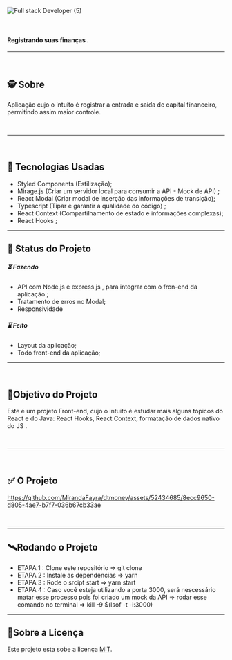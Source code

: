 
![Full stack Developer (5)](https://github.com/MirandaFayra/dtmoney/assets/52434685/a083a143-87d0-4de6-a0eb-779eb268b5fb)

<br>

<h4 align="left">
    Registrando suas finanças .
</h4>

---
<br>

##  🕵 Sobre

<p> Aplicação cujo o intuito é registrar a entrada e saída de capital financeiro, permitindo assim maior controle. </p>

<br>

---
<br>


##  📲 Tecnologias Usadas

-  Styled Components (Estilização); 
-  Mirage.js (Criar um servidor local para consumir a API - Mock de API) ;
-  React Modal (Criar modal de inserção das informações de transição);
-  Typescript (Tipar e garantir a qualidade do código) ;
-  React Context (Compartilhamento de estado e informações complexas);
-  React Hooks ;



---
##  🧭 Status do Projeto

##### ⏳ Fazendo


- API com Node.js e express.js , para integrar com o fron-end da aplicação ;
- Tratamento de erros no Modal;
- Responsividade

##### ⌛ Feito

- Layout da aplicação;
- Todo front-end da aplicação;
   

---
<br>

##  🎯Objetivo do Projeto

Este é um projeto  Front-end, cujo o intuito é estudar mais alguns tópicos do React e do Java: React Hooks, React Context, formatação de dados nativo do JS .

<br>

--------
<br>

## ✅ O Projeto 



https://github.com/MirandaFayra/dtmoney/assets/52434685/8ecc9650-d805-4ae7-b7f7-036b67cb33ae




<br>

---

## 🛰Rodando o Projeto

- ETAPA 1 : Clone este repositório => git clone 
- ETAPA 2 : Instale as dependências => yarn 
- ETAPA 3 : Rode o srcipt start => yarn start
- ETAPA 4 : Caso você esteja utilizando a porta 3000, será nescessário matar esse processo pois foi criado um mock da API => rodar esse comando no terminal => kill -9 $(lsof -t -i:3000)


---

## 📝Sobre a Licença

Este projeto esta sobe a licença [MIT](./LICENSE).
